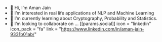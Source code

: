- 👋 Hi, I’m Aman Jain
- 👀 I’m interested in real life applications of NLP and Machine Learning
- 🌱 I’m currently learning about Cryptography, Probability and Statistics.
- 💞️ I’m looking to collaborate on ...
[[params.social]]
  icon = "linkedin"
  icon_pack = "fa"
  link = "https://www.linkedin.com/in/aman-jain-9331b01ab/"

<!---
amanjain252002/amanjain252002 is a ✨ special ✨ repository because its `README.md` (this file) appears on your GitHub profile.
You can click the Preview link to take a look at your changes.
--->
